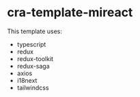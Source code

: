 # cra-template-mireact

This template uses:
- typescript
- redux
- redux-toolkit
- redux-saga
- axios
- i18next
- tailwindcss
